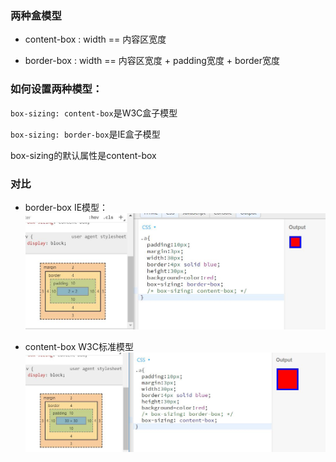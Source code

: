 ### 两种盒模型

* content-box : width == 内容区宽度

* border-box : width == 内容区宽度 + padding宽度 + border宽度

### 如何设置两种模型：

`box-sizing: content-box`是W3C盒子模型

`box-sizing: border-box`是IE盒子模型

box-sizing的默认属性是content-box

### 对比

* border-box IE模型：![](/assets/1.jpg)

* content-box W3C标准模型![](/assets/2.jpg)



